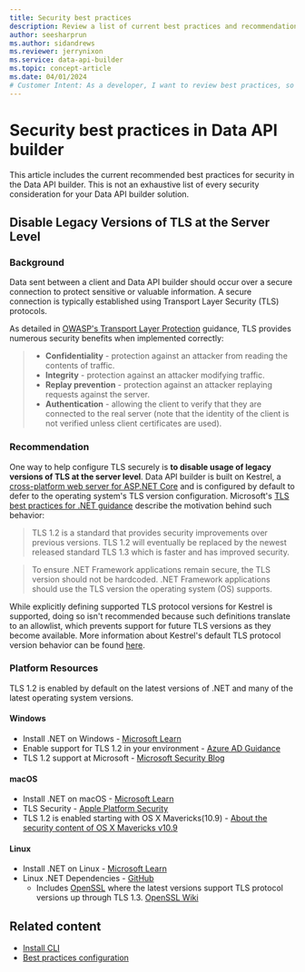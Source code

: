 ```yaml
---
title: Security best practices
description: Review a list of current best practices and recommendations for security and connectivity in Data API builder.
author: seesharprun
ms.author: sidandrews
ms.reviewer: jerrynixon
ms.service: data-api-builder
ms.topic: concept-article
ms.date: 04/01/2024
# Customer Intent: As a developer, I want to review best practices, so that I can configure my API using current best practices.
---
```


# Security best practices in Data API builder

This article includes the current recommended best practices for security in the Data API builder. This is not an exhaustive list of every security consideration for your Data API builder solution.

## Disable Legacy Versions of TLS at the Server Level

### Background

Data sent between a client and Data API builder should occur over a secure connection to protect sensitive or valuable information. A secure connection is typically established using Transport Layer Security (TLS) protocols.

As detailed in [OWASP's Transport Layer Protection](https://cheatsheetseries.owasp.org/cheatsheets/Transport_Layer_Protection_Cheat_Sheet.html) guidance, TLS provides numerous security benefits when implemented correctly:

>- **Confidentiality** - protection against an attacker from reading the contents of traffic.
>- **Integrity** - protection against an attacker modifying traffic.
>- **Replay prevention** - protection against an attacker replaying requests against the server.
>- **Authentication** - allowing the client to verify that they are connected to the real server (note that the identity of the client is not verified unless client certificates are used).

### Recommendation

One way to help configure TLS securely is **to disable usage of legacy versions of TLS at the server level**. Data API builder is built on Kestrel, a [cross-platform web server for ASP.NET Core](/aspnet/core/fundamentals/servers/kestrel?view=aspnetcore-6.0&preserve-view=true) and is configured by default to defer to the operating system's TLS version configuration. Microsoft's [TLS best practices for .NET guidance](/dotnet/framework/network-programming/tls) describe the motivation behind such behavior:
> TLS 1.2 is a standard that provides security improvements over previous versions. TLS 1.2 will eventually be replaced by the newest released standard TLS 1.3 which is faster and has improved security.

> To ensure .NET Framework applications remain secure, the TLS version should not be hardcoded. .NET Framework applications should use the TLS version the operating system (OS) supports.

While explicitly defining supported TLS protocol versions for Kestrel is supported, doing so isn't recommended because such definitions translate to an allowlist, which prevents support for future TLS versions as they become available. More information about Kestrel's default TLS protocol version behavior can be found [here](/dotnet/core/compatibility/aspnet-core/5.0/kestrel-default-supported-tls-protocol-versions-changed).

### Platform Resources

TLS 1.2 is enabled by default on the latest versions of .NET and many of the latest operating system versions.

#### Windows

- Install .NET on Windows - [Microsoft Learn](/dotnet/core/install/windows?tabs=net60)
- Enable support for TLS 1.2 in your environment - [Azure AD Guidance](/troubleshoot/azure/active-directory/enable-support-tls-environment?tabs=azure-monitor#enable-support-for-tls-12-in-your-environment)
- TLS 1.2 support at Microsoft - [Microsoft Security Blog](https://www.microsoft.com/security/blog/2017/06/20/tls-1-2-support-at-microsoft/)

#### macOS

- Install .NET on macOS - [Microsoft Learn](/dotnet/core/install/macos)
- TLS Security - [Apple Platform Security](https://support.apple.com/guide/security/tls-security-sec100a75d12/web)
- TLS 1.2 is enabled starting with OS X Mavericks(10.9) - [About the security content of OS X Mavericks v10.9](https://support.apple.com/HT202854)

#### Linux

- Install .NET on Linux - [Microsoft Learn](/dotnet/core/install/linux)
- Linux .NET Dependencies - [GitHub](https://github.com/dotnet/core/blob/main/release-notes/6.0/linux-packages.md)
  - Includes [OpenSSL](https://www.openssl.org/) where the latest versions support TLS protocol versions up through TLS 1.3. [OpenSSL Wiki](https://wiki.openssl.org/index.php/TLS1.3)

## Related content

- [Install CLI](how-to-install-cli.md)
- [Best practices configuration](best-practices-configuration.md)
